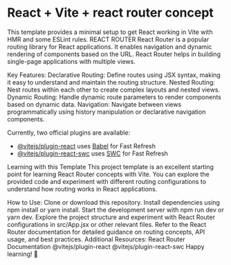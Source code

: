 # React + Vite + react router concept

This template provides a minimal setup to get React working in Vite with HMR and some ESLint rules.
REACT ROUTER
React Router is a popular routing library for React applications. It enables navigation and dynamic rendering of components based on the URL. React Router helps in building single-page applications with multiple views.

Key Features:
Declarative Routing: Define routes using JSX syntax, making it easy to understand and maintain the routing structure.
Nested Routing: Nest routes within each other to create complex layouts and nested views.
Dynamic Routing: Handle dynamic route parameters to render components based on dynamic data.
Navigation: Navigate between views programmatically using history manipulation or declarative navigation components.

Currently, two official plugins are available:

- [@vitejs/plugin-react](https://github.com/vitejs/vite-plugin-react/blob/main/packages/plugin-react/README.md) uses [Babel](https://babeljs.io/) for Fast Refresh
- [@vitejs/plugin-react-swc](https://github.com/vitejs/vite-plugin-react-swc) uses [SWC](https://swc.rs/) for Fast Refresh

Learning with this Template
This project template is an excellent starting point for learning React Router concepts with Vite. You can explore the provided code and experiment with different routing configurations to understand how routing works in React applications.

How to Use:
Clone or download this repository.
Install dependencies using npm install or yarn install.
Start the development server with npm run dev or yarn dev.
Explore the project structure and experiment with React Router configurations in src/App.jsx or other relevant files.
Refer to the React Router documentation for detailed guidance on routing concepts, API usage, and best practices.
Additional Resources:
React Router Documentation
@vitejs/plugin-react
@vitejs/plugin-react-swc
Happy learning! 🚀
